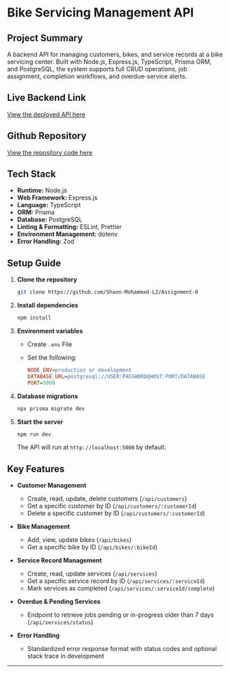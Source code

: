 # Bike Servicing Management API

## Project Summary

A backend API for managing customers, bikes, and service records at a bike servicing center. Built with Node.js, Express.js, TypeScript, Prisma ORM, and PostgreSQL, the system supports full CRUD operations, job assignment, completion workflows, and overdue-service alerts.

## Live Backend Link

[View the deployed API here](https://assignment-8-bice.vercel.app)

## Github Repository

[View the repository code here](https://github.com/Shaon-Mohammad-L2/Assignment-8)

## Tech Stack

* **Runtime:** Node.js
* **Web Framework:** Express.js
* **Language:** TypeScript
* **ORM:** Prisma
* **Database:** PostgreSQL
* **Linting & Formatting:** ESLint, Prettier
* **Environment Management:** dotenv
* **Error Handling:** Zod

## Setup Guide

1. **Clone the repository**

   ```bash
   git clone https://github.com/Shaon-Mohammad-L2/Assignment-8
   ```
2. **Install dependencies**

   ```bash
   npm install
   ```
3. **Environment variables**

   * Create `.env` File
   * Set the following:

     ```ini
     NODE_ENV=production or development
     DATABASE_URL=postgresql://USER:PASSWORD@HOST:PORT/DATABASE
     PORT=5000
     ```
4. **Database migrations**

   ```bash
   npx prisma migrate dev 
   ```
5. **Start the server**

   ```bash
   npm run dev
   ```

   The API will run at `http://localhost:5000` by default.

## Key Features

* **Customer Management**

  * Create, read, update, delete customers (`/api/customers`)
  * Get a specific customer by ID (`/api/customers/:customerId`)
  * Delete a specific customer by ID (`/api/customers/:customerId`)	
	
* **Bike Management**

  * Add, view, update bikes (`/api/bikes`)
  * Get a specific bike by ID (`/api/bikes/:bikeId`)

* **Service Record Management**

  * Create, read, update services (`/api/services`)
  * Get a specific service record by ID (`/api/services/:serviceId`)
  * Mark services as completed (`/api/services/:serviceId/complete`)

* **Overdue & Pending Services**

  * Endpoint to retrieve jobs pending or in-progress older than 7 days (`/api/services/status`)

* **Error Handling**

  * Standardized error response format with status codes and optional stack trace in development

---
